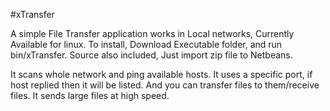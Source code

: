#xTransfer

A simple File Transfer application works in Local networks, Currently Available for linux.
To install, Download Executable folder, and run bin/xTransfer.
Source also included, Just import zip file to Netbeans.

It scans whole network and ping available hosts. It uses a specific port, if host replied then it will be listed. And you can transfer files to them/receive files.
It sends large files at high speed.
